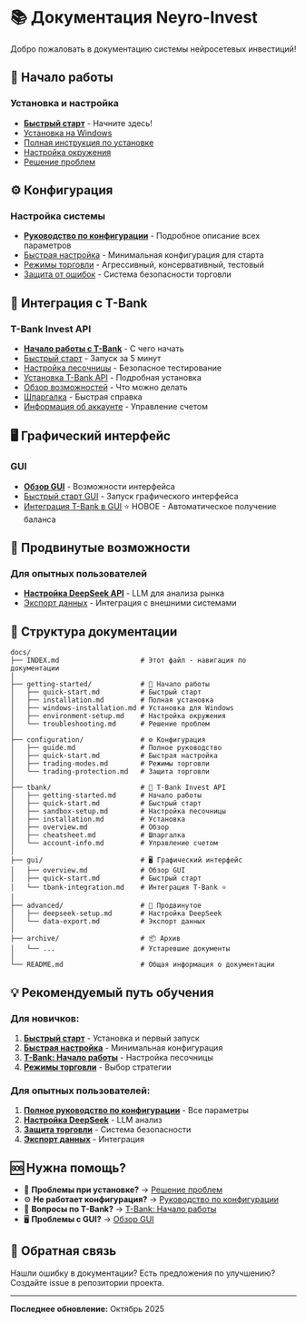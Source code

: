 # 📚 Документация Neyro-Invest

Добро пожаловать в документацию системы нейросетевых инвестиций!

## 🚀 Начало работы

### Установка и настройка
- [**Быстрый старт**](getting-started/quick-start.md) - Начните здесь!
- [Установка на Windows](getting-started/windows-installation.md)
- [Полная инструкция по установке](getting-started/installation.md)
- [Настройка окружения](getting-started/environment-setup.md)
- [Решение проблем](getting-started/troubleshooting.md)

## ⚙️ Конфигурация

### Настройка системы
- [**Руководство по конфигурации**](configuration/guide.md) - Подробное описание всех параметров
- [Быстрая настройка](configuration/quick-start.md) - Минимальная конфигурация для старта
- [Режимы торговли](configuration/trading-modes.md) - Агрессивный, консервативный, тестовый
- [Защита от ошибок](configuration/trading-protection.md) - Система безопасности торговли

## 🏦 Интеграция с T-Bank

### T-Bank Invest API
- [**Начало работы с T-Bank**](tbank/getting-started.md) - С чего начать
- [Быстрый старт](tbank/quick-start.md) - Запуск за 5 минут
- [Настройка песочницы](tbank/sandbox-setup.md) - Безопасное тестирование
- [Установка T-Bank API](tbank/installation.md) - Подробная установка
- [Обзор возможностей](tbank/overview.md) - Что можно делать
- [Шпаргалка](tbank/cheatsheet.md) - Быстрая справка
- [Информация об аккаунте](tbank/account-info.md) - Управление счетом

## 🖥️ Графический интерфейс

### GUI
- [**Обзор GUI**](gui/overview.md) - Возможности интерфейса
- [Быстрый старт GUI](gui/quick-start.md) - Запуск графического интерфейса
- [Интеграция T-Bank в GUI](gui/tbank-integration.md) ⭐ НОВОЕ - Автоматическое получение баланса

## 🔬 Продвинутые возможности

### Для опытных пользователей
- [**Настройка DeepSeek API**](advanced/deepseek-setup.md) - LLM для анализа рынка
- [Экспорт данных](advanced/data-export.md) - Интеграция с внешними системами

## 📂 Структура документации

```
docs/
├── INDEX.md                    # Этот файл - навигация по документации
│
├── getting-started/            # 🚀 Начало работы
│   ├── quick-start.md          # Быстрый старт
│   ├── installation.md         # Полная установка
│   ├── windows-installation.md # Установка для Windows
│   ├── environment-setup.md    # Настройка окружения
│   └── troubleshooting.md      # Решение проблем
│
├── configuration/              # ⚙️ Конфигурация
│   ├── guide.md                # Полное руководство
│   ├── quick-start.md          # Быстрая настройка
│   ├── trading-modes.md        # Режимы торговли
│   └── trading-protection.md   # Защита торговли
│
├── tbank/                      # 🏦 T-Bank Invest API
│   ├── getting-started.md      # Начало работы
│   ├── quick-start.md          # Быстрый старт
│   ├── sandbox-setup.md        # Настройка песочницы
│   ├── installation.md         # Установка
│   ├── overview.md             # Обзор
│   ├── cheatsheet.md           # Шпаргалка
│   └── account-info.md         # Управление счетом
│
├── gui/                        # 🖥️ Графический интерфейс
│   ├── overview.md             # Обзор GUI
│   ├── quick-start.md          # Быстрый старт
│   └── tbank-integration.md    # Интеграция T-Bank ⭐
│
├── advanced/                   # 🔬 Продвинутое
│   ├── deepseek-setup.md       # Настройка DeepSeek
│   └── data-export.md          # Экспорт данных
│
├── archive/                    # 📦 Архив
│   └── ...                     # Устаревшие документы
│
└── README.md                   # Общая информация о документации
```

## 💡 Рекомендуемый путь обучения

### Для новичков:
1. **[Быстрый старт](getting-started/quick-start.md)** - Установка и первый запуск
2. **[Быстрая настройка](configuration/quick-start.md)** - Минимальная конфигурация
3. **[T-Bank: Начало работы](tbank/getting-started.md)** - Настройка песочницы
4. **[Режимы торговли](configuration/trading-modes.md)** - Выбор стратегии

### Для опытных пользователей:
1. **[Полное руководство по конфигурации](configuration/guide.md)** - Все параметры
2. **[Настройка DeepSeek](advanced/deepseek-setup.md)** - LLM анализ
3. **[Защита торговли](configuration/trading-protection.md)** - Система безопасности
4. **[Экспорт данных](advanced/data-export.md)** - Интеграция

## 🆘 Нужна помощь?

- 🐛 **Проблемы при установке?** → [Решение проблем](getting-started/troubleshooting.md)
- ⚙️ **Не работает конфигурация?** → [Руководство по конфигурации](configuration/guide.md)
- 🏦 **Вопросы по T-Bank?** → [T-Bank: Начало работы](tbank/getting-started.md)
- 🖥️ **Проблемы с GUI?** → [Обзор GUI](gui/overview.md)

## 📝 Обратная связь

Нашли ошибку в документации? Есть предложения по улучшению?
Создайте issue в репозитории проекта.

---

**Последнее обновление:** Октябрь 2025

